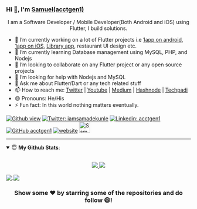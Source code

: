 ### Hi 👋, I'm [Samuel(acctgen1)](https://www.google.com/search?q=samuel+adekunle+acctgen1&oq=samuel+adekunle+acctgen1)

<p align='center'>I am a Software Developer / Mobile Developer(Both Android and iOS) using Flutter, I build solutions.</p>

- 🔭 I’m currently working on a lot of Flutter projects i.e [1app on android](https://play.google.com/store/apps/details?id=com.obounce.oneapp1), [1app on iOS](https://apps.apple.com/ng/app/1app-one-app-all-payments/id1517497322), [Library app](https://play.google.com/store/apps/details?id=com.obounce.babajide_imran01), restaurant UI design etc.
- 🌱 I’m currently learning Database management using MySQL, PHP, and Nodejs
- 👯 I’m looking to collaborate on any Flutter project or any open source projects
- 🤔 I’m looking for help with Nodejs and MySQL 
- 💬 Ask me about Flutter/Dart or any tech related stuff
- 📫 How to reach me: [Twitter](https://twitter.com/iamsamadekunle) | [Youtube](https://www.youtube.com/channel/UCRYjIF5HAXc9m52rC6dmOCQ) | [Medium](https://acctgen1.medium.com) | [Hashnode](https://acctgen1.hashnode.dev/) | [Techpadi](https://techpadi.africa/author/acctgen1/)
- 😄 Pronouns: He/His
- ⚡ Fun fact: In this world nothing matters eventually.

[![Github view](https://komarev.com/ghpvc/?username=acctgen1&label=Views&color=blue&style=plastic)](https://twitter.com/iamsamadekunle)
[![Twitter: iamsamadekunle](https://img.shields.io/twitter/follow/iamsamadekunle?style=social)](https://twitter.com/iamsamadekunle)
[![Linkedin: acctgen1](https://img.shields.io/badge/-acctgen1-blue?style=flat-square&logo=Linkedin&logoColor=white&link=https://www.linkedin.com/in/acctgen1/)](https://www.linkedin.com/in/acctgen1/)
[![GitHub acctgen1](https://img.shields.io/github/followers/acctgen1?label=follow&style=social)](https://github.com/acctgen1)
[![website](https://img.shields.io/badge/PortfolioWebsite-Blog-2648ff?style=flat-square&logo=google-chrome)](https://acctgen1.hashnode.dev/)
<a href="https://dev.to/acctgen1">
  <img src="https://d2fltix0v2e0sb.cloudfront.net/dev-badge.svg" alt="Samuel Adekunle's DEV Profile" height="30" width="30">
</a>

---
<details open>
 <summary> 😇 <b>My Github Stats</b>: </summary>
<br>
<p align = "center">
  <a href="https://github.com/acctgen1">
  <img src = "https://github-readme-stats.vercel.app/api?username=acctgen1&show_icons=true&theme=tokyonight&line_height=33">
  </a>
  <a href="https://github.com/acctgen1">
  <img src = "https://github-readme-stats.vercel.app/api/top-langs/?username=acctgen1&hide=css,java,html&theme=tokyonight">
  </a>
</p>
</details>

  <a href="https://github.com/acctgen1/flutter-push-notification-without-firebase">
  <img align="center" src="https://github-readme-stats.vercel.app/api/pin/?username=acctgen1&repo=flutter-push-notification-without-firebase&theme=tokyonight" />
</a>
<a href="https://github.com/acctgen1/Flutter-Tutorial-Projects">
 <img align="center" src="https://github-readme-stats.vercel.app/api/pin/?username=acctgen1&repo=Flutter-Tutorial-Projects&theme=tokyonight" />
</a>

<div align="center">

### Show some ❤️ by starring some of the repositories and do follow 😄!

